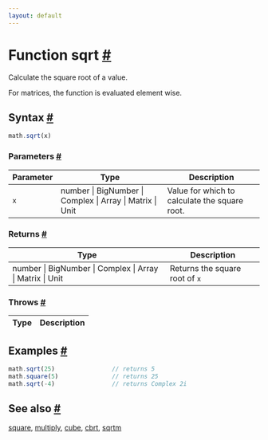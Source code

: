 ```yaml
---
layout: default
---
```


<!-- Note: This file is automatically generated from source code comments. Changes made in this file will be overridden. -->

<h1 id="function-sqrt">Function sqrt <a href="#function-sqrt" title="Permalink">#</a></h1>

Calculate the square root of a value.

For matrices, the function is evaluated element wise.


<h2 id="syntax">Syntax <a href="#syntax" title="Permalink">#</a></h2>

```js
math.sqrt(x)
```

<h3 id="parameters">Parameters <a href="#parameters" title="Permalink">#</a></h3>

Parameter | Type | Description
--------- | ---- | -----------
`x` | number &#124; BigNumber &#124; Complex &#124; Array &#124; Matrix &#124; Unit |  Value for which to calculate the square root.

<h3 id="returns">Returns <a href="#returns" title="Permalink">#</a></h3>

Type | Description
---- | -----------
number &#124; BigNumber &#124; Complex &#124; Array &#124; Matrix &#124; Unit |  Returns the square root of `x`


<h3 id="throws">Throws <a href="#throws" title="Permalink">#</a></h3>

Type | Description
---- | -----------


<h2 id="examples">Examples <a href="#examples" title="Permalink">#</a></h2>

```js
math.sqrt(25)                // returns 5
math.square(5)               // returns 25
math.sqrt(-4)                // returns Complex 2i
```


<h2 id="see-also">See also <a href="#see-also" title="Permalink">#</a></h2>

[square](square.html),
[multiply](multiply.html),
[cube](cube.html),
[cbrt](cbrt.html),
[sqrtm](sqrtm.html)
